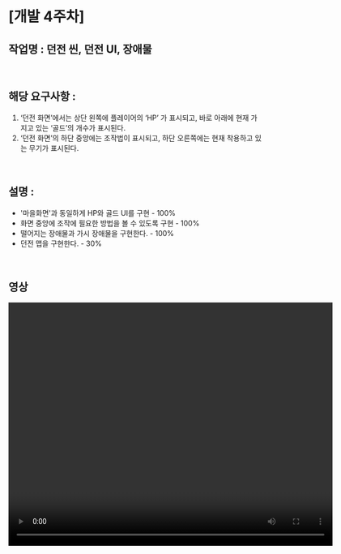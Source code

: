 # [개발 4주차]  

## 작업명 : 던전 씬, 던전 UI, 장애물  

<br>  

## 해당 요구사항 : 

1) ‘던전 화면’에서는 상단 왼쪽에 플레이어의 ‘HP’ 가 표시되고, 바로 아래에 현재 가지고 있는 ‘골드’의 개수가 표시된다.  
2) ‘던전 화면’의 하단 중앙에는 조작법이 표시되고, 하단 오른쪽에는 현재 착용하고 있는 무기가 표시된다.  

<br>  

## 설명 :  
- '마을화면'과 동일하게 HP와 골드 UI를 구현 - 100%  
- 화면 중앙에 조작에 필요한 방법을 볼 수 있도록 구현 - 100%  
- 떨어지는 장애물과 가시 장애물을 구현한다. - 100%  
- 던전 맵을 구현한다. - 30%  

<br>  

## 영상  
<video controls width="640" height="480">  

    <source src="./files/Week4_Fils/개발4주차.mp4" type="video/mp4">

    Sorry, your browser doesn't support embedded videos.

</video>  
